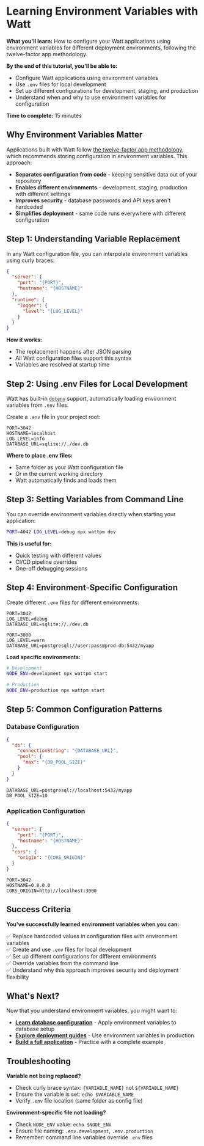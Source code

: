 # Learning Environment Variables with Watt

**What you'll learn:** How to configure your Watt applications using environment variables for different deployment environments, following the twelve-factor app methodology.

**By the end of this tutorial, you'll be able to:**
- Configure Watt applications using environment variables
- Use `.env` files for local development
- Set up different configurations for development, staging, and production
- Understand when and why to use environment variables for configuration

**Time to complete:** 15 minutes

## Why Environment Variables Matter

Applications built with Watt follow [the twelve-factor app methodology](https://12factor.net/), which recommends storing configuration in environment variables. This approach:

- **Separates configuration from code** - keeping sensitive data out of your repository
- **Enables different environments** - development, staging, production with different settings
- **Improves security** - database passwords and API keys aren't hardcoded
- **Simplifies deployment** - same code runs everywhere with different configuration

## Step 1: Understanding Variable Replacement

In any Watt configuration file, you can interpolate environment variables using curly braces:

```json
{
  "server": {
    "port": "{PORT}",
    "hostname": "{HOSTNAME}"
  },
  "runtime": {
    "logger": {
      "level": "{LOG_LEVEL}"
    }
  }
}
```

**How it works:**
- The replacement happens after JSON parsing
- All Watt configuration files support this syntax
- Variables are resolved at startup time

## Step 2: Using .env Files for Local Development

Watt has built-in [`dotenv`](http://npm.im/dotenv) support, automatically loading environment variables from `.env` files.

Create a `.env` file in your project root:

```plaintext title=".env"
PORT=3042
HOSTNAME=localhost
LOG_LEVEL=info
DATABASE_URL=sqlite://./dev.db
```

**Where to place .env files:**
- Same folder as your Watt configuration file
- Or in the current working directory
- Watt automatically finds and loads them

## Step 3: Setting Variables from Command Line

You can override environment variables directly when starting your application:

```bash
PORT=4042 LOG_LEVEL=debug npx wattpm dev
```

**This is useful for:**
- Quick testing with different values
- CI/CD pipeline overrides
- One-off debugging sessions

## Step 4: Environment-Specific Configuration

Create different `.env` files for different environments:

```plaintext title=".env.development"
PORT=3042
LOG_LEVEL=debug
DATABASE_URL=sqlite://./dev.db
```

```plaintext title=".env.production"
PORT=3000
LOG_LEVEL=warn
DATABASE_URL=postgresql://user:pass@prod-db:5432/myapp
```

**Load specific environments:**
```bash
# Development
NODE_ENV=development npx wattpm start

# Production  
NODE_ENV=production npx wattpm start
```

## Step 5: Common Configuration Patterns

### Database Configuration
```json
{
  "db": {
    "connectionString": "{DATABASE_URL}",
    "pool": {
      "max": "{DB_POOL_SIZE}"
    }
  }
}
```

```plaintext title=".env"
DATABASE_URL=postgresql://localhost:5432/myapp
DB_POOL_SIZE=10
```

### Application Configuration
```json
{
  "server": {
    "port": "{PORT}",
    "hostname": "{HOSTNAME}"
  },
  "cors": {
    "origin": "{CORS_ORIGIN}"
  }
}
```

```plaintext title=".env"
PORT=3042
HOSTNAME=0.0.0.0
CORS_ORIGIN=http://localhost:3000
```

## Success Criteria

**You've successfully learned environment variables when you can:**

✅ Replace hardcoded values in configuration files with environment variables  
✅ Create and use `.env` files for local development  
✅ Set up different configurations for different environments  
✅ Override variables from the command line  
✅ Understand why this approach improves security and deployment flexibility

## What's Next?

Now that you understand environment variables, you might want to:

- **[Learn database configuration](/docs/guides/databases/)** - Apply environment variables to database setup
- **[Explore deployment guides](/docs/guides/deployment/)** - Use environment variables in production
- **[Build a full application](/docs/learn/beginner/crud-application)** - Practice with a complete example

## Troubleshooting

**Variable not being replaced?**
- Check curly brace syntax: `{VARIABLE_NAME}` not `${VARIABLE_NAME}`
- Ensure the variable is set: `echo $VARIABLE_NAME`
- Verify `.env` file location (same folder as config file)

**Environment-specific file not loading?**
- Check `NODE_ENV` value: `echo $NODE_ENV`
- Ensure file naming: `.env.development`, `.env.production`
- Remember: command line variables override `.env` files
